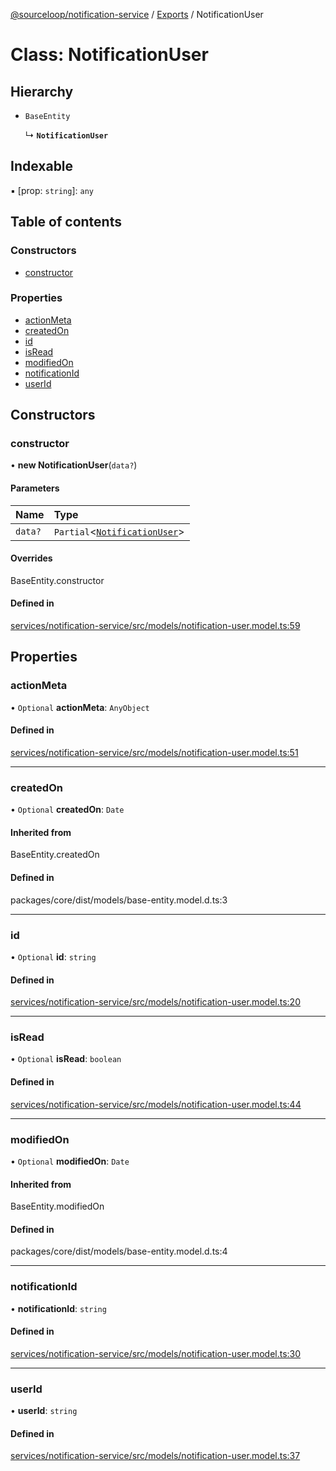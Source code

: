 [@sourceloop/notification-service](../README.md) / [Exports](../modules.md) / NotificationUser

# Class: NotificationUser

## Hierarchy

- `BaseEntity`

  ↳ **`NotificationUser`**

## Indexable

▪ [prop: `string`]: `any`

## Table of contents

### Constructors

- [constructor](NotificationUser.md#constructor)

### Properties

- [actionMeta](NotificationUser.md#actionmeta)
- [createdOn](NotificationUser.md#createdon)
- [id](NotificationUser.md#id)
- [isRead](NotificationUser.md#isread)
- [modifiedOn](NotificationUser.md#modifiedon)
- [notificationId](NotificationUser.md#notificationid)
- [userId](NotificationUser.md#userid)

## Constructors

### constructor

• **new NotificationUser**(`data?`)

#### Parameters

| Name | Type |
| :------ | :------ |
| `data?` | `Partial`<[`NotificationUser`](NotificationUser.md)\> |

#### Overrides

BaseEntity.constructor

#### Defined in

[services/notification-service/src/models/notification-user.model.ts:59](https://github.com/sourcefuse/loopback4-microservice-catalog/blob/53060ad88/services/notification-service/src/models/notification-user.model.ts#L59)

## Properties

### actionMeta

• `Optional` **actionMeta**: `AnyObject`

#### Defined in

[services/notification-service/src/models/notification-user.model.ts:51](https://github.com/sourcefuse/loopback4-microservice-catalog/blob/53060ad88/services/notification-service/src/models/notification-user.model.ts#L51)

___

### createdOn

• `Optional` **createdOn**: `Date`

#### Inherited from

BaseEntity.createdOn

#### Defined in

packages/core/dist/models/base-entity.model.d.ts:3

___

### id

• `Optional` **id**: `string`

#### Defined in

[services/notification-service/src/models/notification-user.model.ts:20](https://github.com/sourcefuse/loopback4-microservice-catalog/blob/53060ad88/services/notification-service/src/models/notification-user.model.ts#L20)

___

### isRead

• `Optional` **isRead**: `boolean`

#### Defined in

[services/notification-service/src/models/notification-user.model.ts:44](https://github.com/sourcefuse/loopback4-microservice-catalog/blob/53060ad88/services/notification-service/src/models/notification-user.model.ts#L44)

___

### modifiedOn

• `Optional` **modifiedOn**: `Date`

#### Inherited from

BaseEntity.modifiedOn

#### Defined in

packages/core/dist/models/base-entity.model.d.ts:4

___

### notificationId

• **notificationId**: `string`

#### Defined in

[services/notification-service/src/models/notification-user.model.ts:30](https://github.com/sourcefuse/loopback4-microservice-catalog/blob/53060ad88/services/notification-service/src/models/notification-user.model.ts#L30)

___

### userId

• **userId**: `string`

#### Defined in

[services/notification-service/src/models/notification-user.model.ts:37](https://github.com/sourcefuse/loopback4-microservice-catalog/blob/53060ad88/services/notification-service/src/models/notification-user.model.ts#L37)

